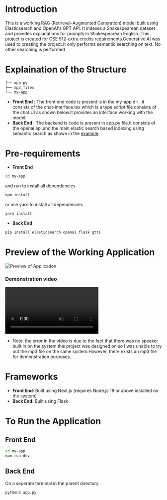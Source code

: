 # Introduction
This is a working RAG (Retrieval-Augmented Generation) model built using Elasticsearch and OpenAI's GPT API. It indexes a Shakespearean dataset and provides explanations for prompts in Shakespearean English.
This project is created for CSE 512-extra credits requirements.Generative AI was used to creating the project.It only performs semantic searching on text. No other searching is performed
# Explaination of the Structure
```bash
├── app.py
├── mp3_files
└── my-app
```
- **Front End** : The front end code is present is in the my-app dir , it consists of the chat-interface.tsx which is  a type script file consists of the chat UI as shown below.It provides an interface working with the model.
- **Back End** : The backend is code is present in app.py file.It consists of the openai api,and the main elastic search based indexing using semantic search as shown in the
<a href="https://github.com/elastic/elasticsearch-labs/blob/main/notebooks/search/00-quick-start.ipynb"/>example</a>.
# Pre-requirements
- **Front End**
```bash
cd my-app
```
and run to install all dependencies
```bash
npm install 
```
or use yarn to install all dependencies
```bash
yarn install
```
- **Back End**
```bash
pip install elasticsearch openai flask gtts
```
# Preview of the Working Application
![Preview of Application](https://github.com/user-attachments/assets/34977cdc-8334-47c2-a45c-94c94174ec88)
### Demonstration video
![View the demo here](https://github.com/joe-rabbit/cse512-bonus/blob/main/Bonus_Submission.mp4)
- Note: the error in the video is due to the fact that there was no speaker built in on the system this project was designed on so I was unable to try out the mp3 file on the same system.However, there exists an mp3 file for demonstration purposes.
# Frameworks
- **Front End**: Built using Next.js (requires Node.js 18 or above installed on the system)
- **Back End**: Built using Flask

# To Run the Application
## Front End
```bash
cd my-app
npm run dev
```
## Back End
On a seperate terminal in the parent directory
```bash
python3 app.py
```
